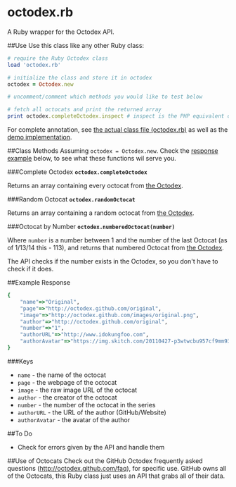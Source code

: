 octodex.rb
============

A Ruby wrapper for the Octodex API.

##Use
Use this class like any other Ruby class:

```ruby
# require the Ruby Octodex class
load 'octodex.rb'

# initialize the class and store it in octodex
octodex = Octodex.new

# uncomment/comment which methods you would like to test below

# fetch all octocats and print the returned array
print octodex.completeOctodex.inspect # inspect is the PHP equivalent of var_dump()
```

For complete annotation, see [the actual class file (octodex.rb)](octodex.rb) as well as the [demo implementation](demo.rb).

##Class Methods
Assuming `octodex = Octodex.new`.  Check the [response example](#example-response) below, to see what these functions wil serve you.

###Complete Octodex
**`octodex.completeOctodex`** 

Returns an array containing every octocat from [the Octodex](https://octodex.github.com).

###Random Octocat
**`octodex.randomOctocat`** 

Returns an array containing a random octocat from [the Octodex](https://octodex.github.com).

###Octocat by Number
**`octodex.numberedOctocat(number)`**

Where `number` is a number between 1 and the number of the last Octocat (as of 1/13/14 this - 113), and returns that numbered Octocat from [the Octodex](https://octodex.github.com).  

The API checks if the number exists in the Octodex, so you don't have to check if it does.

##Example Response
```ruby
{
    "name"=>"Original",
    "page"=>"http://octodex.github.com/original",
    "image"=>"http://octodex.github.com/images/original.png",
    "author"=>"http://octodex.github.com/original",
    "number"=>"1",
    "authorURL"=>"http://www.idokungfoo.com",
    "authorAvatar"=>"https://img.skitch.com/20110427-p3wtwcbu957cf9mm93s4sjqqci.png"
}
```

###Keys
- `name` - the name of the octocat
- `page` - the webpage of the octocat
- `image` - the raw image URL of the octocat
- `author` - the creator of the octocat
- `number` - the number of the octocat in the series
- `authorURL` - the URL of the author (GitHub/Website)
- `authorAvatar` - the avatar of the author

##To Do
- Check for errors given by the API and handle them

##Use of Octocats
Check out the GitHub Octodex frequently asked questions (http://octodex.github.com/faq), for specific use.  GitHub owns all of the Octocats, this Ruby class just uses an API that grabs all of their data.
